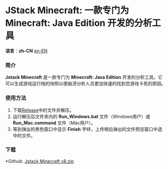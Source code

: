 JStack Minecraft: 一款专门为 Minecraft: Java Edition 开发的分析工具
=================

**语言**：**zh-CN** [en-EN](https://github.com/burningtnt/JStack-Minecraft/blob/main/README.md)

### 简介
**Jstack Minecraft** 是一款专门为 **Minecraft: Java Edition** 开发的分析工具。它可以生成游戏运行栈的快照以便崩溃分析人员更加快速的找到您游戏卡死的原因。

### 使用方法
1. 下载[Release](https://github.com/burningtnt/JStack-Minecraft/tree/main/release)中的文件并解压。
2. 运行解压后文件夹内的 **Run_Windows.bat** 文件（Windows用户）或 **Run_Mac.command** 文件（Mac用户）。
3. 等到弹出的黑色窗口中显示 **Finish** 字样，上传稍后弹出的文件预览窗口中选中的文件。

### 下载
*Github: [Jstack Minecraft v8.zip](https://github.com/burningtnt/JStack-Minecraft/releases/download/V8/Jstack.Minecraft.v8.zip)
